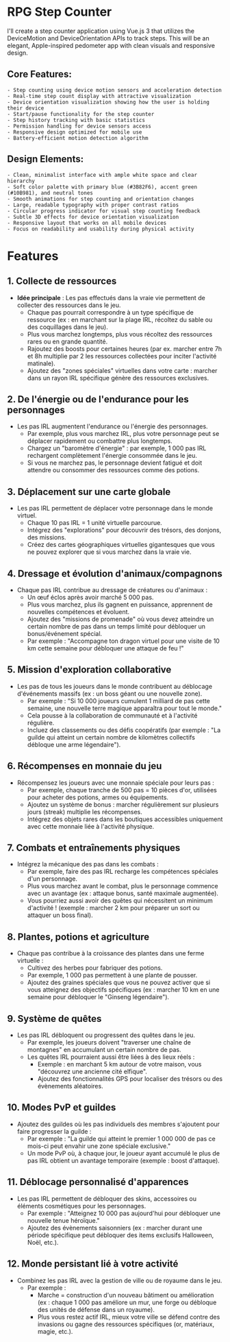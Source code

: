 # RPG Step Counter

I'll create a step counter application using Vue.js 3 that utilizes the DeviceMotion and DeviceOrientation APIs to track steps. 
This will be an elegant, Apple-inspired pedometer app with clean visuals and responsive design.

## Core Features:

    - Step counting using device motion sensors and acceleration detection
    - Real-time step count display with attractive visualization
    - Device orientation visualization showing how the user is holding their device
    - Start/pause functionality for the step counter
    - Step history tracking with basic statistics
    - Permission handling for device sensors access
    - Responsive design optimized for mobile use
    - Battery-efficient motion detection algorithm

## Design Elements:

    - Clean, minimalist interface with ample white space and clear hierarchy
    - Soft color palette with primary blue (#3B82F6), accent green (#10B981), and neutral tones
    - Smooth animations for step counting and orientation changes
    - Large, readable typography with proper contrast ratios
    - Circular progress indicator for visual step counting feedback
    - Subtle 3D effects for device orientation visualization
    - Responsive layout that works on all mobile devices
    - Focus on readability and usability during physical activity

# Features
## **1. Collecte de ressources**
- **Idée principale** : Les pas effectués dans la vraie vie permettent de collecter des ressources dans le jeu.
    - Chaque pas pourrait correspondre à un type spécifique de ressource (ex : en marchant sur la plage IRL, récoltez du sable ou des coquillages dans le jeu).
    - Plus vous marchez longtemps, plus vous récoltez des ressources rares ou en grande quantité.
    - Rajoutez des boosts pour certaines heures (par ex. marcher entre 7h et 8h multiplie par 2 les ressources collectées pour inciter l'activité matinale).
    - Ajoutez des "zones spéciales" virtuelles dans votre carte : marcher dans un rayon IRL spécifique génère des ressources exclusives.

## **2. De l'énergie ou de l'endurance pour les personnages**
- Les pas IRL augmentent l'endurance ou l'énergie des personnages.
    - Par exemple, plus vous marchez IRL, plus votre personnage peut se déplacer rapidement ou combattre plus longtemps.
    - Chargez un "baromètre d'énergie" : par exemple, 1 000 pas IRL rechargent complètement l'énergie consommée dans le jeu.
    - Si vous ne marchez pas, le personnage devient fatigué et doit attendre ou consommer des ressources comme des potions.

## **3. Déplacement sur une carte globale**
- Les pas IRL permettent de déplacer votre personnage dans le monde virtuel.
    - Chaque 10 pas IRL = 1 unité virtuelle parcourue.
    - Intégrez des "explorations" pour découvrir des trésors, des donjons, des missions.
    - Créez des cartes géographiques virtuelles gigantesques que vous ne pouvez explorer que si vous marchez dans la vraie vie.

## **4. Dressage et évolution d'animaux/compagnons**
- Chaque pas IRL contribue au dressage de créatures ou d'animaux :
    - Un œuf éclos après avoir marché 5 000 pas.
    - Plus vous marchez, plus ils gagnent en puissance, apprennent de nouvelles compétences et évoluent.
    - Ajoutez des "missions de promenade" où vous devez atteindre un certain nombre de pas dans un temps limité pour débloquer un bonus/événement spécial.
    - Par exemple : "Accompagne ton dragon virtuel pour une visite de 10 km cette semaine pour débloquer une attaque de feu !"

## **5. Mission d'exploration collaborative**
- Les pas de tous les joueurs dans le monde contribuent au déblocage d'événements massifs (ex : un boss géant ou une nouvelle zone).
    - Par exemple : "Si 10 000 joueurs cumulent 1 milliard de pas cette semaine, une nouvelle terre magique apparaîtra pour tout le monde."
    - Cela pousse à la collaboration de communauté et à l'activité régulière.
    - Incluez des classements ou des défis coopératifs (par exemple : "La guilde qui atteint un certain nombre de kilomètres collectifs débloque une arme légendaire").

## **6. Récompenses en monnaie du jeu**
- Récompensez les joueurs avec une monnaie spéciale pour leurs pas :
    - Par exemple, chaque tranche de 500 pas = 10 pièces d'or, utilisées pour acheter des potions, armes ou équipements.
    - Ajoutez un système de bonus : marcher régulièrement sur plusieurs jours (streak) multiplie les récompenses.
    - Intégrez des objets rares dans les boutiques accessibles uniquement avec cette monnaie liée à l'activité physique.

## **7. Combats et entraînements physiques**
- Intégrez la mécanique des pas dans les combats :
    - Par exemple, faire des pas IRL recharge les compétences spéciales d'un personnage.
    - Plus vous marchez avant le combat, plus le personnage commence avec un avantage (ex : attaque bonus, santé maximale augmentée).
    - Vous pourriez aussi avoir des quêtes qui nécessitent un minimum d'activité ! (exemple : marcher 2 km pour préparer un sort ou attaquer un boss final).

## **8. Plantes, potions et agriculture**
- Chaque pas contribue à la croissance des plantes dans une ferme virtuelle :
    - Cultivez des herbes pour fabriquer des potions.
    - Par exemple, 1 000 pas permettent à une plante de pousser.
    - Ajoutez des graines spéciales que vous ne pouvez activer que si vous atteignez des objectifs spécifiques (ex : marcher 10 km en une semaine pour débloquer le "Ginseng légendaire").

## **9. Système de quêtes**
- Les pas IRL débloquent ou progressent des quêtes dans le jeu.
    - Par exemple, les joueurs doivent "traverser une chaîne de montagnes" en accumulant un certain nombre de pas.
    - Les quêtes IRL pourraient aussi être liées à des lieux réels :
        - Exemple : en marchant 5 km autour de votre maison, vous "découvrez une ancienne cité elfique".
        - Ajoutez des fonctionnalités GPS pour localiser des trésors ou des évènements aléatoires.

## **10. Modes PvP et guildes**
- Ajoutez des guildes où les pas individuels des membres s'ajoutent pour faire progresser la guilde :
    - Par exemple : "La guilde qui atteint le premier 1 000 000 de pas ce mois-ci peut envahir une zone spéciale exclusive."
    - Un mode PvP où, à chaque jour, le joueur ayant accumulé le plus de pas IRL obtient un avantage temporaire (exemple : boost d'attaque).

## **11. Déblocage personnalisé d'apparences**
- Les pas IRL permettent de débloquer des skins, accessoires ou éléments cosmétiques pour les personnages.
    - Par exemple : "Atteignez 10 000 pas aujourd'hui pour débloquer une nouvelle tenue héroïque."
    - Ajoutez des évènements saisonniers (ex : marcher durant une période spécifique peut débloquer des items exclusifs Halloween, Noël, etc.).

## **12. Monde persistant lié à votre activité**
- Combinez les pas IRL avec la gestion de ville ou de royaume dans le jeu.
    - Par exemple :
        - Marche = construction d'un nouveau bâtiment ou amélioration (ex : chaque 1 000 pas améliore un mur, une forge ou débloque des unités de défense dans un royaume).
        - Plus vous restez actif IRL, mieux votre ville se défend contre des invasions ou gagne des ressources spécifiques (or, matériaux, magie, etc.).

